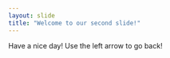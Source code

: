```yaml
---
layout: slide
title: "Welcome to our second slide!"
---
```

Have a nice day!
Use the left arrow to go back!
